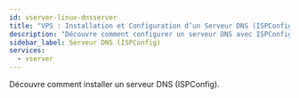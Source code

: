 ```yaml
---
id: vserver-linux-dnsserver
title: "VPS : Installation et Configuration d’un Serveur DNS (ISPConfig)"
description: "Découvre comment configurer un serveur DNS avec ISPConfig pour une gestion efficace de ton domaine et un contrôle réseau optimal → En savoir plus maintenant"
sidebar_label: Serveur DNS (ISPConfig)
services:
  - vserver
---
```


Découvre comment installer un serveur DNS (ISPConfig).

<InlineVoucher />